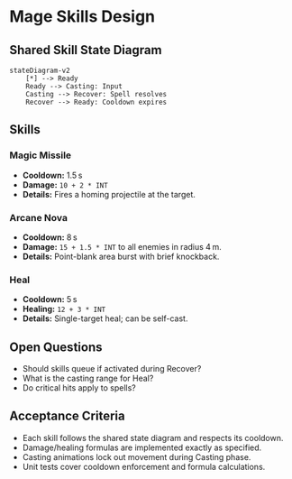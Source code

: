 # Mage Skills Design

## Shared Skill State Diagram
```mermaid
stateDiagram-v2
    [*] --> Ready
    Ready --> Casting: Input
    Casting --> Recover: Spell resolves
    Recover --> Ready: Cooldown expires
```

## Skills
### Magic Missile
- **Cooldown:** 1.5 s
- **Damage:** `10 + 2 * INT`
- **Details:** Fires a homing projectile at the target.

### Arcane Nova
- **Cooldown:** 8 s
- **Damage:** `15 + 1.5 * INT` to all enemies in radius 4 m.
- **Details:** Point-blank area burst with brief knockback.

### Heal
- **Cooldown:** 5 s
- **Healing:** `12 + 3 * INT`
- **Details:** Single-target heal; can be self-cast.

## Open Questions
- Should skills queue if activated during Recover?
- What is the casting range for Heal?
- Do critical hits apply to spells?

## Acceptance Criteria
- Each skill follows the shared state diagram and respects its cooldown.
- Damage/healing formulas are implemented exactly as specified.
- Casting animations lock out movement during Casting phase.
- Unit tests cover cooldown enforcement and formula calculations.
